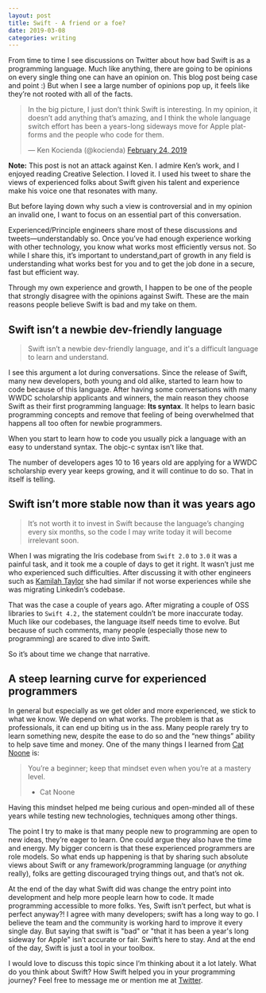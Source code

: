 ```yaml
---
layout: post
title: Swift - A friend or a foe?
date: 2019-03-08
categories: writing
---
```


From time to time I see discussions on Twitter about how bad Swift is as a programming language. Much like anything, there are going to be opinions on every single thing one can have an opinion on. This blog post being case and point :) But when I see a large number of opinions pop up, it feels like they’re not rooted with all of the facts.

<blockquote class="twitter-tweet tw-align-center"><p lang="en" dir="ltr">In the big picture, I just don’t think Swift is interesting. In my opinion, it doesn’t add anything that’s amazing, and I think the whole language switch effort has been a years-long sideways move for Apple platforms and the people who code for them.</p>&mdash; Ken Kocienda (@kocienda) <a href="https://twitter.com/kocienda/status/1099804541397098496?ref_src=twsrc%5Etfw">February 24, 2019</a></blockquote> <script async src="https://platform.twitter.com/widgets.js" charset="utf-8"></script>

**Note:** This post is not an attack against Ken. I admire Ken’s work, and I enjoyed reading Creative Selection. I loved it. I used his tweet to share the views of experienced folks about Swift given his talent and experience make his voice one that resonates with many.

But before laying down why such a view is controversial and in my opinion an invalid one, I want to focus on an essential part of this conversation.

Experienced/Principle engineers share most of these discussions and tweets—understandably so. Once you’ve had enough experience working with other technology, you know what works most efficiently versus not. So while I share this, it’s important to understand,part of growth in any field is understanding what works best for you and to get the job done in a secure, fast but efficient way.

Through my own experience and growth, I happen to be one of the people that strongly disagree with the opinions against Swift. These are the main reasons people believe Swift is bad and my take on them.

## Swift isn’t a newbie dev-friendly language

>  Swift isn’t a newbie dev-friendly language, and it's a difficult language to learn and understand.

I see this argument a lot during conversations. Since the release of Swift, many new developers, both young and old alike, started to learn how to code because of this language. After having some conversations with many WWDC scholarship applicants and winners, the main reason they choose Swift as their first programming language: **Its syntax**. It helps to learn basic programming concepts and remove that feeling of being overwhelmed that happens all too often for newbie programmers.

When you start to learn how to code you usually pick a language with an easy to understand syntax. The objc-c syntax isn’t like that.

The number of developers ages 10 to 16 years old are applying for a WWDC scholarship every year keeps growing, and it will continue to do so. That in itself is telling.

## Swift isn’t more stable now than it was years ago

> It’s not worth it to invest in Swift because the language’s changing every six months, so the code I may write today it will become irrelevant soon.

When I was migrating the Iris codebase from `Swift 2.0` to `3.0` it was a painful task, and it took me a couple of days to get it right. It wasn’t just me who experienced such difficulties. After discussing it with other engineers such as [Kamilah Taylor](https://twitter.com/kamilah) she had similar if not worse experiences while she was migrating Linkedin’s codebase.

That was the case a couple of years ago. After migrating a couple of OSS libraries to `Swift 4.2,` the statement couldn’t be more inaccurate today. Much like our codebases, the language itself needs time to evolve. But because of such comments, many people (especially those new to programming) are scared to dive into Swift.

So it’s about time we change that narrative.

## A steep learning curve for experienced programmers

In general but especially as we get older and more experienced, we stick to what we know. We depend on what works. The problem is that as professionals, it can end up biting us in the ass. Many people rarely try to learn something new, despite the ease to do so and the “new things” ability to help save time and money.  One of the many things I learned from [Cat Noone](https://twitter.com/imcatnoone) is:

> You’re a beginner; keep that mindset even when you’re at a mastery level.
>  - Cat Noone

Having this mindset helped me being curious and open-minded all of these years while testing new technologies, techniques among other things.

The point I try to make is that many people new to programming are open to new ideas, they’re eager to learn. One could argue they also have the time and energy. My bigger concern is that these experienced programmers are role models. So what ends up happening is that by sharing such absolute views about Swift or any framework/programming language (or *anything* really), folks are getting discouraged trying things out, and that’s not ok.

At the end of the day what Swift did was change the entry point into development and help more people learn how to code. It made programming accessible to more folks. Yes, Swift isn’t perfect, but what is perfect anyway?! I agree with many developers; swift has a long way to go. I believe the team and the community is working hard to improve it every single day. But saying that swift is "bad" or "that it has been a year's long sideway for Apple" isn’t accurate or fair. Swift’s here to stay. And at the end of the day, Swift is just a tool in your toolbox.

I would love to discuss this topic since I’m thinking about it a lot lately. What do you think about Swift? How Swift helped you in your programming journey? Feel free to message me or mention me at [Twitter](https://twitter.com/agisilaosts).

